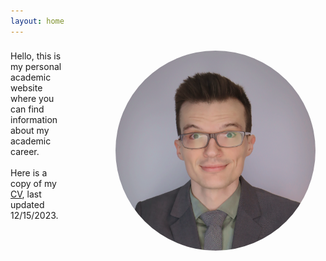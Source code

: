 ```yaml
---
layout: home
---
```



<div class="container" style="display:flex; padding: .5rem 1rem 0rem 0rem;">
    <div style="flex-grow:2; padding:0rem 5rem 0rem 0rem">
        Hello, this is my personal academic website where you can find information about my academic career.<br>
        <br>
        Here is a copy of my <a href="/docs/CV LeVan 12-15-2023.pdf">CV</a>, last updated 12/15/2023.
    </div>
  <div style="flex-grow:1">
    <div style="width: 20rem; height: 20rem; border-radius: 50%; overflow: hidden;">
        <img src="/docs/LeVan_Square.png" style="width: 100%; height: 100%;">
    </div>
  </div>
</div>